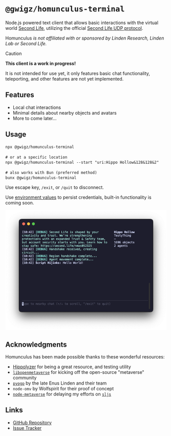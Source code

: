# `@gwigz/homunculus-terminal`

Node.js powered text client that allows basic interactions with the virtual world
[Second Life](https://www.secondlife.com), utilizing the official
[Second Life UDP protocol](http://wiki.secondlife.com/wiki/Protocol).

Homunculus _is not affiliated with or sponsored by Linden Research, Linden Lab or
Second Life._

> [!CAUTION]
>
> **This client is a work in progress!**
>
> It is not intended for use yet, it only features basic chat functionality, teleporting, and other features are not yet implemented.

## Features

- Local chat interactions
- Minimal details about nearby objects and avatars
- More to come later...

## Usage

```shell
npx @gwigz/homunculus-terminal

# or at a specific location
npx @gwigz/homunculus-terminal --start "uri:Hippo Hollow&128&128&2"

# also works with Bun (preferred method)
bunx @gwigz/homunculus-terminal
```

Use escape key, `/exit`, or `/quit` to disconnect.

Use [environment values](https://github.com/gwigz/homunculus/blob/main/.env.example) to persist credentials, built-in functionality is coming soon.

<div align="center">
  <img src="./terminal.png" />
</div>

## Acknowledgments

Homunculus has been made possible thanks to these wonderful resources:

- [Hippolyzer](https://github.com/SaladDais/Hippolyzer) for being a great resource, and testing utility
- [`libopenmetaverse`](https://github.com/openmetaversefoundation/libopenmetaverse) for kicking off the open-source "metaverse" community
- [`pyogp`](http://wiki.secondlife.com/wiki/PyOGP) by the late Enus Linden and their team
- `node-omv` by Wolfspirit for their proof of concept
- [`node-metaverse`](https://github.com/CasperTech/node-metaverse) for delaying my efforts on [`sljs`](https://github.com/gwigz/sljs-archive)

## Links

- [GitHub Repository](https://github.com/gwigz/homunculus)
- [Issue Tracker](https://github.com/gwigz/homunculus/issues)
